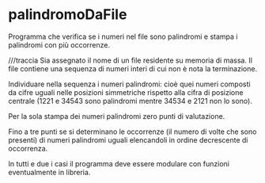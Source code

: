 # palindromoDaFile
Programma che verifica se i numeri nel file sono palindromi e stampa i palindromi con più occorrenze.

///traccia
Sia assegnato il nome di un file residente su memoria di massa. Il file contiene una sequenza di numeri interi di cui non è nota la terminazione. 


Individuare nella sequenza i numeri palindromi: cioè quei numeri composti da cifre uguali nelle posizioni simmetriche rispetto alla cifra di posizione centrale (1221 e 34543 sono palindromi mentre 34534 e 2121 non lo sono). 

Per la sola stampa dei numeri palindromi zero punti di valutazione.

Fino a tre punti se si determinano le occorrenze (il numero di volte che sono presenti) di numeri palindromi uguali elencandoli in ordine decrescente di occorrenza.

In tutti e due i casi il programma deve essere modulare con funzioni eventualmente in libreria.
